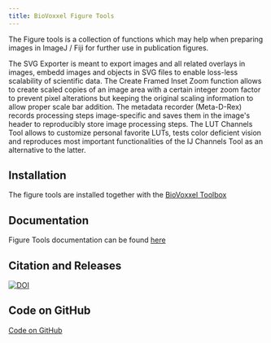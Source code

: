 ```yaml
---
title: BioVoxxel Figure Tools
---
```


The Figure tools is a collection of functions which may help when preparing images in ImageJ / Fiji for further use in publication figures.

The SVG Exporter is meant to export images and all related overlays in images, embedd images and objects in SVG files to enable loss-less scalability of scientific data.
The Create Framed Inset Zoom function allows to create scaled copies of an image area with a certain integer zoom factor to prevent pixel alterations but keeping the original scaling information to allow proper scale bar addition.
The metadata recorder (Meta-D-Rex) records processing steps image-specific and saves them in the image's header to reproducibly store image processing steps.
The LUT Channels Tool allows to customize personal favorite LUTs, tests color deficient vision and reproduces most important functionalities of the IJ Channels Tool as an alternative to the latter.

## Installation

The figure tools are installed together with the [BioVoxxel Toolbox]([url](https://imagej.net/plugins/biovoxxel-toolbox))

## Documentation

Figure Tools documentation can be found [here]([url](https://github.com/biovoxxel/BioVoxxel-Figure-Tools#biovoxxel-figure-tools))

## Citation and Releases

[![DOI](https://zenodo.org/badge/DOI/10.5281/zenodo.7268127.svg)](https://doi.org/10.5281/zenodo.7268127)

## Code on GitHub

[Code on GitHub]([url](https://github.com/biovoxxel/BioVoxxel-Figure-Tools))
